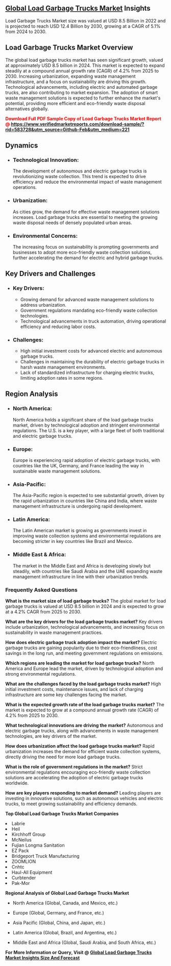 <h2><a href="https://www.verifiedmarketreports.com/download-sample/?rid=583728&amp;utm_source=Github&amp;utm_medium=221" target="_blank">Global Load Garbage Trucks Market</a> Insights</h2><p>Load Garbage Trucks Market size was valued at USD 8.5 Billion in 2022 and is projected to reach USD 12.4 Billion by 2030, growing at a CAGR of 5.1% from 2024 to 2030.</p><p><h2>Load Garbage Trucks Market Overview</h2> <p>The global load garbage trucks market has seen significant growth, valued at approximately USD 8.5 billion in 2024. This market is expected to expand steadily at a compound annual growth rate (CAGR) of 4.2% from 2025 to 2030. Increasing urbanization, expanding waste management infrastructure, and a focus on sustainability are driving this growth. Technological advancements, including electric and automated garbage trucks, are also contributing to market expansion. The adoption of smart waste management solutions is expected to further enhance the market's potential, providing more efficient and eco-friendly waste disposal alternatives globally. <strong><p><span class=""><span style="color: #ff0000;"><strong>Download Full PDF Sample Copy of Load Garbage Trucks Market Report</strong> @ </span><a href="https://www.verifiedmarketreports.com/download-sample/?rid=583728&amp;utm_source=Github-Feb&amp;utm_medium=221" target="_blank">https://www.verifiedmarketreports.com/download-sample/?rid=583728&amp;utm_source=Github-Feb&amp;utm_medium=221</a></span></p></strong></p> <h2>Dynamics</h2> <ul> <li><h3>Technological Innovation:</h3> The development of autonomous and electric garbage trucks is revolutionizing waste collection. This trend is expected to drive efficiency and reduce the environmental impact of waste management operations.</li> <li><h3>Urbanization:</h3> As cities grow, the demand for effective waste management solutions increases. Load garbage trucks are essential to meeting the growing waste disposal needs of densely populated urban areas.</li> <li><h3>Environmental Concerns:</h3> The increasing focus on sustainability is prompting governments and businesses to adopt more eco-friendly waste collection solutions, further accelerating the demand for electric and hybrid garbage trucks.</li> </ul> <h2>Key Drivers and Challenges</h2> <ul> <li><h3>Key Drivers:</h3> <ul> <li>Growing demand for advanced waste management solutions to address urbanization.</li> <li>Government regulations mandating eco-friendly waste collection technologies.</li> <li>Technological advancements in truck automation, driving operational efficiency and reducing labor costs.</li> </ul> </li> <li><h3>Challenges:</h3> <ul> <li>High initial investment costs for advanced electric and autonomous garbage trucks.</li> <li>Challenges in maintaining the durability of electric garbage trucks in harsh waste management environments.</li> <li>Lack of standardized infrastructure for charging electric trucks, limiting adoption rates in some regions.</li> </ul> </li> </ul> <h2>Region Analysis</h2> <ul> <li><h3>North America:</h3> North America holds a significant share of the load garbage trucks market, driven by technological adoption and stringent environmental regulations. The U.S. is a key player, with a large fleet of both traditional and electric garbage trucks.</li> <li><h3>Europe:</h3> Europe is experiencing rapid adoption of electric garbage trucks, with countries like the UK, Germany, and France leading the way in sustainable waste management solutions.</li> <li><h3>Asia-Pacific:</h3> The Asia-Pacific region is expected to see substantial growth, driven by the rapid urbanization in countries like China and India, where waste management infrastructure is undergoing rapid development.</li> <li><h3>Latin America:</h3> The Latin American market is growing as governments invest in improving waste collection systems and environmental regulations are becoming stricter in key countries like Brazil and Mexico.</li> <li><h3>Middle East & Africa:</h3> The market in the Middle East and Africa is developing slowly but steadily, with countries like Saudi Arabia and the UAE expanding waste management infrastructure in line with their urbanization trends.</li> </ul> <h3>Frequently Asked Questions</h3> <p><strong>What is the market size of load garbage trucks?</strong> The global market for load garbage trucks is valued at USD 8.5 billion in 2024 and is expected to grow at a 4.2% CAGR from 2025 to 2030.</p> <p><strong>What are the key drivers for the load garbage trucks market?</strong> Key drivers include urbanization, technological advancements, and increasing focus on sustainability in waste management practices.</p> <p><strong>How does electric garbage truck adoption impact the market?</strong> Electric garbage trucks are gaining popularity due to their eco-friendliness, cost savings in the long run, and meeting government regulations on emissions.</p> <p><strong>Which regions are leading the market for load garbage trucks?</strong> North America and Europe lead the market, driven by technological adoption and strong environmental regulations.</p> <p><strong>What are the challenges faced by the load garbage trucks market?</strong> High initial investment costs, maintenance issues, and lack of charging infrastructure are some key challenges facing the market.</p> <p><strong>What is the expected growth rate of the load garbage trucks market?</strong> The market is expected to grow at a compound annual growth rate (CAGR) of 4.2% from 2025 to 2030.</p> <p><strong>What technological innovations are driving the market?</strong> Autonomous and electric garbage trucks, along with advancements in waste management technologies, are key drivers of the market.</p> <p><strong>How does urbanization affect the load garbage trucks market?</strong> Rapid urbanization increases the demand for efficient waste collection systems, directly driving the need for more load garbage trucks.</p> <p><strong>What is the role of government regulations in the market?</strong> Strict environmental regulations encouraging eco-friendly waste collection solutions are accelerating the adoption of electric garbage trucks worldwide.</p> <p><strong>How are key players responding to market demand?</strong> Leading players are investing in innovative solutions, such as autonomous vehicles and electric trucks, to meet growing sustainability and efficiency demands.</p> </p><p><strong>Top Global Load Garbage Trucks Market Companies</strong></p><div data-test-id=""><p><li>Labrie</li><li> Heil</li><li> Kirchhoff Group</li><li> McNeilus</li><li> Fujian Longma Sanitation</li><li> EZ Pack</li><li> Bridgeport Truck Manufacturing</li><li> ZOOMLION</li><li> Cnhtc</li><li> Haul-All Equipment</li><li> Curbtender</li><li> Pak-Mor</li></p><div><strong>Regional Analysis of&nbsp;Global Load Garbage Trucks Market</strong></div><ul><li dir="ltr"><p dir="ltr">North America&nbsp;(Global, Canada, and Mexico, etc.)</p></li><li dir="ltr"><p dir="ltr">Europe (Global, Germany, and France, etc.)</p></li><li dir="ltr"><p dir="ltr">Asia Pacific&nbsp;(Global, China, and Japan, etc.)</p></li><li dir="ltr"><p dir="ltr">Latin America&nbsp;(Global, Brazil, and Argentina, etc.)</p></li><li dir="ltr">Middle East and Africa&nbsp;(Global, Saudi Arabia, and South Africa, etc.)</li></ul><p><strong>For More Information or Query, Visit @&nbsp;</strong><strong><a href="https://www.verifiedmarketreports.com/product/load-garbage-trucks-market/?utm_source=Github&amp;utm_medium=221" target="_blank">Global Load Garbage Trucks Market Insights Size And Forecast</a></strong></p></div>
